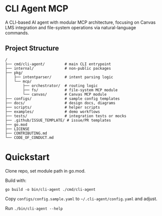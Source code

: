 # CLI Agent MCP

A CLI-based AI agent with modular MCP architecture, focusing on Canvas LMS integration and file-system operations via natural-language commands.

## Project Structure
```text
/
├── cmd/cli-agent/         # main CLI entrypoint
├── internal/              # non-public packages
├── pkg/
│   ├── intentparser/      # intent parsing logic
│   └── mcp/
│       ├── orchestrator/  # routing logic
│       ├── fs/            # file-system MCP module
│       └── canvas/        # Canvas MCP module
├── configs/               # sample config templates
├── docs/                  # design docs, diagrams
├── scripts/               # helper scripts
├── examples/              # demo workflows
├── tests/                 # integration tests or mocks
├── .github/ISSUE_TEMPLATE/ # issue/PR templates
├── go.mod
├── LICENSE
├── CONTRIBUTING.md
└── CODE_OF_CONDUCT.md
```

# Quickstart
Clone repo, set module path in go.mod.

Build with: 
```
go build -o bin/cli-agent ./cmd/cli-agent
```

Copy ``` configs/config.sample.yaml ``` to ``` ~/.cli-agent/config.yaml ``` and adjust.

Run ``` ./bin/cli-agent --help ```
